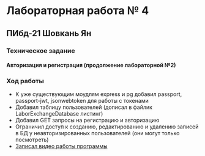 # Лабораторная работа № 4
## ПИбд-21 Шовкань Ян
### Техническое задание
#### Авторизация и регистрация (продолжение лабораторной №2)
### Ход работы
* К уже существующим моудлям express и pg добавил passport, passport-jwt, jsonwebtoken для работы с токенами
* Добавил таблицу пользователей (дописал в файлик LaborExchangeDatabase листинг)
* Добавил GET запросы на регистрацию и авторизацию
* Ограничил доступ к созданию, редактированию и удалению записей в БД у неавторизированных пользователей (они могут только посмотреть) 
* [Записал видео работы программы](https://drive.google.com/file/d/12aHTBRIUJzMUhdcWWurCyowWQZE0YBhO/view?usp=sharing)